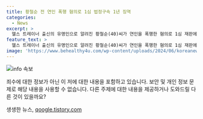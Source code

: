 ```yaml
---
title: 황철순 전 연인 폭행 혐의로 1심 법정구속 1년 징역
categories:
  - News
excerpt: >
  헬스 트레이너 출신의 유명인으로 알려진 황철순(40)씨가 연인을 폭행한 혐의로 1심 재판에서 징역 1년을 선고받고 법정 구속됐다. 이전에는 tvN의 코미디 프로그램 코미디빅리그에서 징을 치는 일명 징맨으로 활동했다. 11일 서울중앙지법 형사2단독 박소정 판사는 황씨의 폭행, 폭행치상, 재물손괴 혐의를 모두 유죄로 인정하며 도주 우려가 있다며 법정 구속했다. 10월 16일 전남 여수시에서 발생한 사건에 대한 법정 과정에서 황씨는 A씨를 폭행하고 차량에 끌고 가 조수석에 앉힌 후 손으로 폭행한 것으로 조사되었으며, A씨는 3주간의 치료가 필요한 골절 등 상해를 입었다.
feature_text: >
  헬스 트레이너 출신의 유명인으로 알려진 황철순(40)씨가 연인을 폭행한 혐의로 1심 재판에서 징역 1년을 선고받고 법정 구속됐다. 이전에는 tvN의 코미디 프로그램 코미디빅리그에서 징을 치는 일명 징맨으로 활동했다. 11일 서울중앙지법 형사2단독 박소정 판사는 황씨의 폭행, 폭행치상, 재물손괴 혐의를 모두 유죄로 인정하며 도주 우려가 있다며 법정 구속했다. 10월 16일 전남 여수시에서 발생한 사건에 대한 법정 과정에서 황씨는 A씨를 폭행하고 차량에 끌고 가 조수석에 앉힌 후 손으로 폭행한 것으로 조사되었으며, A씨는 3주간의 치료가 필요한 골절 등 상해를 입었다.
image: 'https://www.behealthy4u.com/wp-content/uploads/2024/06/koreanews.jpg'
---
```


<p><img src="https://www.behealthy4u.com/wp-content/uploads/2024/06/koreanews.jpg" alt="info 속보" /></p>

<p>죄수에 대한 정보가 아닌 이 저에 대한 내용을 포함하고 있습니다. 보안 및 개인 정보 문제로 해당 내용을 사용할 수 없습니다. 다른 주제에 대한 내용을 제공하거나 도와드릴 다른 것이 있을까요?</p>
생생한 뉴스, <a href="https://qoogle.tistory.com" rel="dofollow">qoogle.tistory.com</a>


